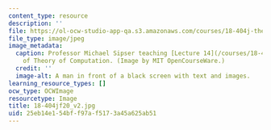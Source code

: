 ```yaml
---
content_type: resource
description: ''
file: https://ol-ocw-studio-app-qa.s3.amazonaws.com/courses/18-404j-theory-of-computation-fall-2020/25eb14e154bff97af5173a45a625ab51_18-404jf20_v2.jpg
file_type: image/jpeg
image_metadata:
  caption: Professor Michael Sipser teaching [Lecture 14](/courses/18-404j-theory-of-computation-fall-2020/resources/mit18_404f20_lec14-1)
    of Theory of Computation. (Image by MIT OpenCourseWare.)
  credit: ''
  image-alt: A man in front of a black screen with text and images.
learning_resource_types: []
ocw_type: OCWImage
resourcetype: Image
title: 18-404jf20_v2.jpg
uid: 25eb14e1-54bf-f97a-f517-3a45a625ab51
---
```

